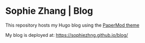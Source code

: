 # Sophie Zhang | Blog

This repository hosts my Hugo blog using the [PaperMod theme](https://github.com/adityatelange/hugo-PaperMod/)

My blog is deployed at: https://sophiezhng.github.io/blog/
